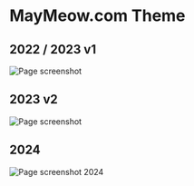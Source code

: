 # MayMeow.com Theme

## 2022 / 2023 v1

![Page screenshot](https://cdn.maymeow.com/2022.png)

## 2023 v2

![Page screenshot](https://cdn.maymeow.com/page.png)

## 2024
![Page screenshot 2024](https://cdn.maymeow.com/2024.png)

